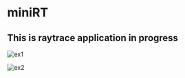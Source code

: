 # miniRT

## This is raytrace application in progress

![ex1](http://drive.google.com/uc?export=view&id=1T6qpKE93azhUu9n2ItMnG7FUUPR55K_g "ex1.png")

![ex2](http://drive.google.com/uc?export=view&id=1xbldicGay9NEJxhYapFzf_60LMHK3r0c "ex2.png")

